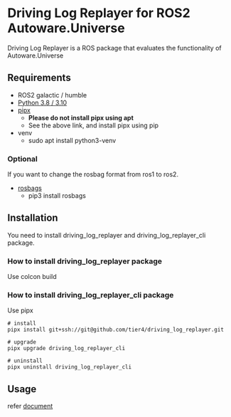 # Driving Log Replayer for ROS2 Autoware.Universe

Driving Log Replayer is a ROS package that evaluates the functionality of Autoware.Universe

## Requirements

- ROS2 galactic / humble
- [Python 3.8 / 3.10](https://www.python.org/)
- [pipx](https://pipxproject.github.io/pipx/)
  - **Please do not install pipx using apt**
  - See the above link, and install pipx using pip
- venv
  - sudo apt install python3-venv

### Optional

If you want to change the rosbag format from ros1 to ros2.

- [rosbags](https://gitlab.com/ternaris/rosbags)
  - pip3 install rosbags

## Installation

You need to install driving_log_replayer and driving_log_replayer_cli package.

### How to install driving_log_replayer package

Use colcon build

### How to install driving_log_replayer_cli package

Use pipx

```shell
# install
pipx install git+ssh://git@github.com/tier4/driving_log_replayer.git

# upgrade
pipx upgrade driving_log_replayer_cli

# uninstall
pipx uninstall driving_log_replayer_cli
```

## Usage

refer [document](https://tier4.github.io/driving_log_replayer/)
